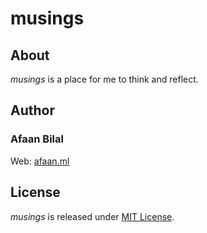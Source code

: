 # musings

## About
*musings* is a place for me to think and reflect. 


## Author

### Afaan Bilal
Web: [afaan.ml](https://afaan.ml)

## License
*musings* is released under [MIT License](license.md).
